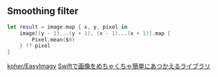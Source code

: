 ## Smoothing filter

```swift
let result = image.map { x, y, pixel in
    image[(y - 1)...(y + 1), (x - 1)...(x + 1)].map {
        Pixel.mean($0)
    } ?? pixel
}
```

[koher/EasyImagy](https://github.com/koher/EasyImagy)
[Swiftで画像をめちゃくちゃ簡単にあつかえるライブラリ](https://qiita.com/koher/items/7dc1aa10755b79102539)
